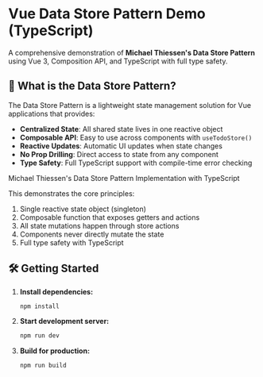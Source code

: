 # Vue Data Store Pattern Demo (TypeScript)

A comprehensive demonstration of **Michael Thiessen's Data Store Pattern** using Vue 3, Composition API, and TypeScript with full type safety.

## 🏪 What is the Data Store Pattern?

The Data Store Pattern is a lightweight state management solution for Vue applications that provides:

- **Centralized State**: All shared state lives in one reactive object
- **Composable API**: Easy to use across components with `useTodoStore()`
- **Reactive Updates**: Automatic UI updates when state changes
- **No Prop Drilling**: Direct access to state from any component
- **Type Safety**: Full TypeScript support with compile-time error checking

Michael Thiessen's Data Store Pattern Implementation with TypeScript

This demonstrates the core principles:

1. Single reactive state object (singleton)
2. Composable function that exposes getters and actions
3. All state mutations happen through store actions
4. Components never directly mutate the state
5. Full type safety with TypeScript

## 🛠️ Getting Started

1. **Install dependencies:**

    ```bash
    npm install
    ```

2. **Start development server:**

    ```bash
    npm run dev
    ```

3. **Build for production:**
    ```bash
    npm run build
    ```

